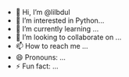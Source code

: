 - 👋 Hi, I’m @lilbdul
- 👀 I’m interested in Python...
- 🌱 I’m currently learning ...
- 💞️ I’m looking to collaborate on ...
- 📫 How to reach me ...
- 😄 Pronouns: ...
- ⚡ Fun fact: ...

<!---
lilbdul/lilbdul is a ✨ special ✨ repository because its `README.md` (this file) appears on your GitHub profile.
You can click the Preview link to take a look at your changes.
--->
